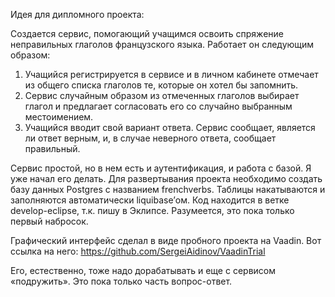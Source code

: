 Идея для дипломного проекта:

Создается сервис, помогающий учащимся освоить спряжение неправильных глаголов французского языка. Работает он следующим образом:
1. Учащийся регистрируется в сервисе и в личном кабинете отмечает из общего списка глаголов те, которые он хотел бы запомнить.
2. Сервис случайным образом из отмеченных глаголов выбирает глагол и предлагает согласовать его со случайно выбранным местоимением.
3. Учащийся вводит свой вариант ответа. Сервис сообщает, является ли ответ верным, и, в случае неверного ответа, сообщает правильный.

Сервис простой, но в нем есть и аутентификация, и работа с базой. 
Я уже начал его делать. Для развертывания проекта необходимо создать базу данных Postgres с названием frenchverbs. Таблицы накатываются и заполняются автоматически liquibase’ом. 
Код находится в ветке develop-eclipse, т.к. пишу в Эклипсе. 
Разумеется, это пока только первый набросок. 

Графический интерфейс сделал в виде пробного проекта на Vaadin. Вот ссылка на него: https://github.com/SergeiAidinov/VaadinTrial

Его, естественно, тоже надо дорабатывать и еще с сервисом «подружить». Это пока только часть вопрос-ответ. 

